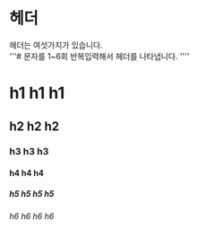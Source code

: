 # 헤더  

헤더는 여섯가지가 있습니다.  
'''# 문자를 1~6회 반복입력해서 헤더를 나타냅니다.   ''''
# h1 h1 h1  
## h2 h2 h2  
### h3 h3 h3  
#### h4 h4 h4   
##### h5 h5 h5 h5    
###### h6 h6 h6 h6    
